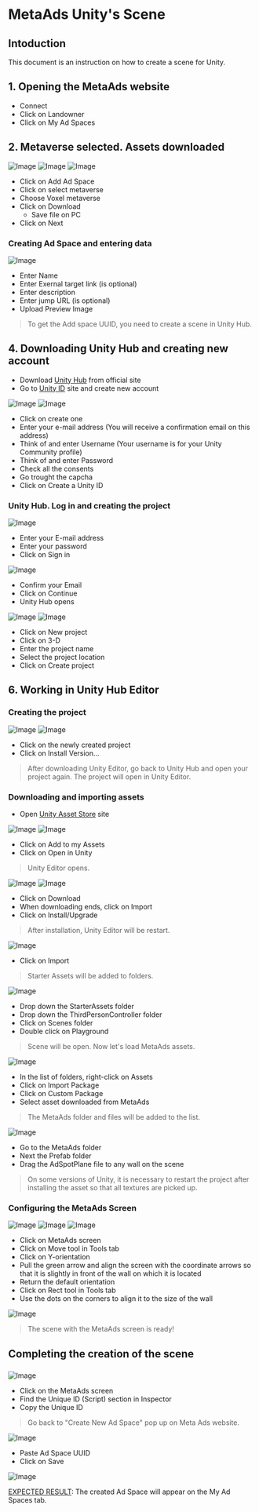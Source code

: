 # MetaAds Unity's Scene
## Intoduction
This document is an instruction on how to create a scene for Unity.
## 1. Opening the MetaAds website
* Connect
* Click on Landowner
* Click on My Ad Spaces

## 2. Metaverse selected. Assets downloaded
![Image](./media/1.png)   ![Image](./media/2.png)  ![Image](./media/3.png)
* Click on Add Ad Space
* Click on select metaverse
* Choose Voxel metaverse
* Click on Download
    * Save file on PC
* Click on Next
###  Creating Ad Space and entering data
![Image](./media/4.png) 
* Enter Name
* Enter Exernal target link (is optional)
* Enter description
* Enter jump URL (is optional)
* Upload Preview Image

> To get the Add space UUID, you need to create a scene in Unity Hub.
## 4. Downloading Unity Hub and creating new account
* Download [Unity Hub](https://unity.com/download) from official site 
* Go to [Unity ID](https://id.unity.com/en/conversations/9436941f-b52e-4612-9ba9-f515d1fe1b13009f) site and create new account

![Image](./media/5.png)  ![Image](./media/6.png)

* Click on create one 
* Enter your e-mail address (You will receive a confirmation email on this address)
* Think of and enter Username (Your username is for your Unity Community profile)
* Think of and enter Password 
* Check all the consents
* Go trought the capcha
* Click on Create a Unity ID

###  Unity Hub. Log in and creating the project
![Image](./media/7.png)

* Enter your E-mail address
* Enter your password
* Click on Sign in

![Image](./media/8.png)

* Confirm your Email
* Click on Continue
* Unity Hub opens

![Image](./media/9.png)
![Image](./media/10.png)

* Click on New project
* Click on 3-D
* Enter the project name
* Select the project location
* Click on Create project

## 6. Working in Unity Hub Editor
### Creating the project
![Image](./media/11.png)
![Image](./media/12.png)

* Click on the newly created project
* Click on Install Version...
> After downloading Unity Editor, go back to Unity Hub and open your project again. The project will open in Unity Editor.
### Downloading and importing assets
* Open [Unity Asset Store](https://assetstore.unity.com/packages/essentials/starter-assets-third-person-character-controller-urp-196526) site


![Image](./media/13.png)
![Image](./media/14.png)
* Click on Add to my Assets
* Click on Open in Unity

> Unity Editor opens.

![Image](./media/15.png)
![Image](./media/16.png)

* Click on Download
* When downloading ends, click on Import
* Click on Install/Upgrade
> After installation, Unity Editor will be restart.

![Image](./media/17.png)

* Click on Import
> Starter Assets will be added to folders.

![Image](./media/18.png)

* Drop down the StarterAssets folder
* Drop down the ThirdPersonController folder
* Click on Scenes folder
* Double click on Playground

> Scene will be open. Now let's load MetaAds assets.

![Image](./media/19.png)

* In the list of folders, right-click on Assets
* Click on Import Package
* Click on Custom Package
* Select asset downloaded from MetaAds

> The MetaAds folder and files will be added to the list.

![Image](./media/20.png)

* Go to the MetaAds folder
* Next the Prefab folder
* Drag the AdSpotPlane file to any wall on the scene

> On some versions of Unity, it is necessary to restart the project after installing the asset so that all textures are picked up.

### Configuring the MetaAds Screen

![Image](./media/21.png)
![Image](./media/22.png)
![Image](./media/23.png)

* Click on MetaAds screen
* Click on Move tool in Tools tab
* Click on Y-orientation 
* Pull the green arrow and align the screen with the coordinate arrows so that it is slightly in front of the wall on which it is located
* Return the default orientation
* Click on Rect tool in Tools tab
* Use the dots on the corners  to align it to the size of the wall

![Image](./media/24.png)

> The scene with the MetaAds screen is ready!

## Completing the creation of the scene
### 

![Image](./media/25.png)

* Click on the MetaAds screen
* Find the Unique ID (Script) section in Inspector
* Copy the Unique ID

> Go back to "Create New Ad Space" pop up on Meta Ads website.

![Image](./media/26.png)

* Paste Ad Space UUID
* Click on Save

![Image](./media/27.png)

<u>EXPECTED RESULT</u>: The created Ad Space will appear on the My Ad Spaces tab.
